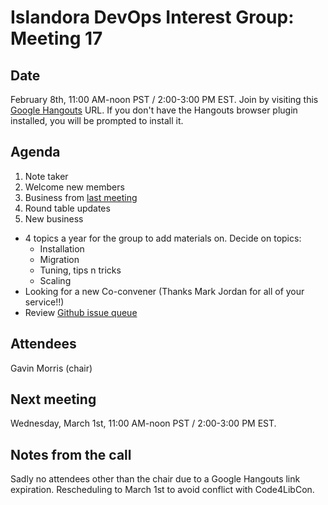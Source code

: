 # Islandora DevOps Interest Group: Meeting 17

## Date

February 8th, 11:00 AM-noon PST / 2:00-3:00 PM EST. Join by visiting this [Google Hangouts](https://hangouts.google.com/call/lolbuc2o2jbshdrhgenpazh2sae) URL. If you don't have the Hangouts browser plugin installed, you will be prompted to install it.

## Agenda

1. Note taker
1. Welcome new members
1. Business from [last meeting](https://github.com/islandora-interest-groups/Islandora-DevOps-Interest-Group/blob/master/meetings/16.md)
1. Round table updates
1. New business
  * 4 topics a year for the group to add materials on. Decide on topics:
    * Installation
    * Migration
    * Tuning, tips n tricks
    * Scaling
  * Looking for a new Co-convener (Thanks Mark Jordan for all of your service!!)
  * Review [Github issue queue](https://github.com/islandora-interest-groups/Islandora-DevOps-Interest-Group/issues)

## Attendees

Gavin Morris (chair)

## Next meeting
Wednesday, March 1st, 11:00 AM-noon PST / 2:00-3:00 PM EST.

## Notes from the call

Sadly no attendees other than the chair due to a Google Hangouts link expiration. Rescheduling to March 1st to avoid conflict with Code4LibCon.
